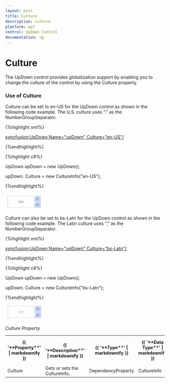 ```yaml
---
layout: post
title: Culture
description: culture
platform: wpf
control: UpDown Control
documentation: ug
---
```


# Culture

The UpDown control provides globalization support by enabling you to change the culture of the control by using the Culture property.

### Use of Culture

Culture can be set to en-US for the UpDown control as shown in the following code example. The U.S. culture uses “.” as the NumberGroupSeparator.

{%highlight xml%}


<syncfusion:UpDown Name="upDown" Culture="en-US"/>

{%endhighlight%}


{%highlight c#%}


UpDown upDown = new UpDown();


upDown. Culture = new CultureInfo("en-US");

{%endhighlight%}

![](Culture_images/Culture_img1.jpeg)



Culture can also be set to bs-Latn for the UpDown control as shown in the following code example. The Latin culture uses “,” as the NumberGroupSeparator.

{%highlight xml%}


<syncfusion:UpDown Name="upDown" Culture="bs-Latn"/>

{%endhighlight%}

{%highlight c#%}


UpDown upDown = new UpDown();

upDown. Culture = new CultureInfo("bs-Latn");

{%endhighlight%}

![](Culture_images/Culture_img2.jpeg)



_Culture Property_

<table>
<tr>
<th>
{{ '**Property**' | markdownify }}</th><th>
{{ '**Description**' | markdownify }}</th><th>
{{ '**Type**' | markdownify }}</th><th>
{{ '**Data Type**' | markdownify }}</th><th>
{{ '**Reference links**' | markdownify }}</th></tr>
<tr>
<td>
Culture</td><td>
Gets or sets the CultureInfo.</td><td>
DependencyProperty</td><td>
CultureInfo</td><td>
Not applicable.</td></tr>
</table>


